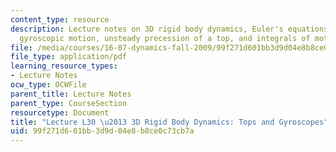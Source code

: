 ```yaml
---
content_type: resource
description: Lecture notes on 3D rigid body dynamics, Euler's equations, steady precession,
  gyroscopic motion, unsteady precession of a top, and integrals of motion.
file: /media/courses/16-07-dynamics-fall-2009/99f271d601bb3d9d04e8b8ce0c73cb7a_MIT16_07F09_Lec30.pdf
file_type: application/pdf
learning_resource_types:
- Lecture Notes
ocw_type: OCWFile
parent_title: Lecture Notes
parent_type: CourseSection
resourcetype: Document
title: "Lecture L30 \u2013 3D Rigid Body Dynamics: Tops and Gyroscopes"
uid: 99f271d6-01bb-3d9d-04e8-b8ce0c73cb7a
---
```

